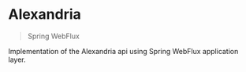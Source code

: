 # Alexandria
> Spring WebFlux

Implementation of the Alexandria api using Spring WebFlux application layer.
